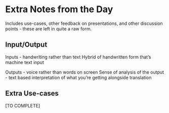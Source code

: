 # Extra Notes from the Day
Includes use-cases, other feedback on presentations, and other discussion points - these are left in quite a raw form.

## Input/Output

Inputs - handwriting rather than text
Hybrid of handwritten form that’s machine text input 

Outputs - voice rather than words on screen
Sense of analysis of the output - text based interpretation of what you’re getting alongside translation


## Extra Use-cases

[TO COMPLETE]